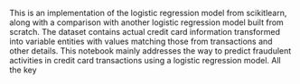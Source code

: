 This is an implementation of the logistic regression model from scikitlearn, along with a comparison with another logistic regression model built from scratch. 
The dataset contains actual credit card information transformed into variable entities with values matching those from transactions and other details. 
This notebook mainly addresses the way to predict fraudulent activities in credit card transactions using a logistic regression model. 
All the key 
